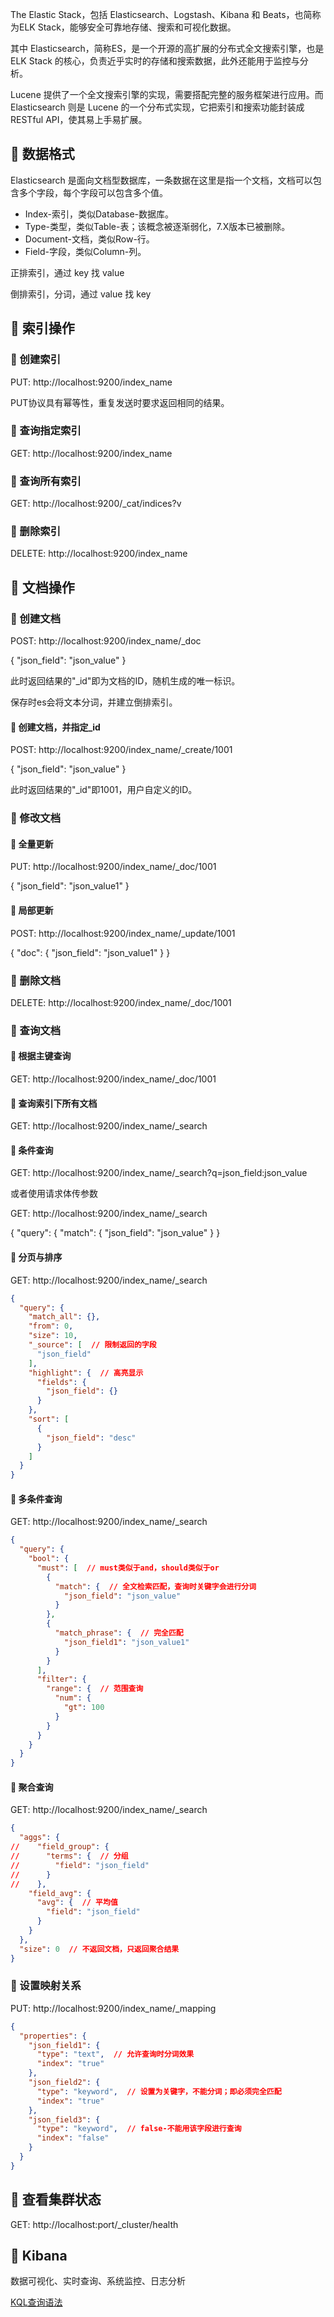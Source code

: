 The Elastic Stack，包括 Elasticsearch、Logstash、Kibana 和 Beats，也简称为ELK Stack，能够安全可靠地存储、搜索和可视化数据。

其中 Elasticsearch，简称ES，是一个开源的高扩展的分布式全文搜索引擎，也是 ELK Stack 的核心，负责近乎实时的存储和搜索数据，此外还能用于监控与分析。

Lucene 提供了一个全文搜索引擎的实现，需要搭配完整的服务框架进行应用。而 Elasticsearch 则是 Lucene 的一个分布式实现，它把索引和搜索功能封装成RESTful API，使其易上手易扩展。

## 📌 数据格式

Elasticsearch 是面向文档型数据库，一条数据在这里是指一个文档，文档可以包含多个字段，每个字段可以包含多个值。

* Index-索引，类似Database-数据库。
* Type-类型，类似Table-表；该概念被逐渐弱化，7.X版本已被删除。
* Document-文档，类似Row-行。
* Field-字段，类似Column-列。

正排索引，通过 key 找 value

倒排索引，分词，通过 value 找 key

## 📌 索引操作

### 🚁 创建索引

PUT: http://localhost:9200/index_name

PUT协议具有幂等性，重复发送时要求返回相同的结果。

### 🚁 查询指定索引

GET: http://localhost:9200/index_name

### 🚁 查询所有索引

GET: http://localhost:9200/_cat/indices?v

### 🚁 删除索引

DELETE: http://localhost:9200/index_name

## 📌 文档操作

### 🚁 创建文档

POST: http://localhost:9200/index_name/_doc

{ "json_field": "json_value" }

此时返回结果的"_id"即为文档的ID，随机生成的唯一标识。

保存时es会将文本分词，并建立倒排索引。

#### 🔧 创建文档，并指定_id

POST: http://localhost:9200/index_name/_create/1001

{ "json_field": "json_value" }

此时返回结果的"_id"即1001，用户自定义的ID。

### 🚁 修改文档

#### 🔧 全量更新

PUT: http://localhost:9200/index_name/_doc/1001

{ "json_field": "json_value1" }

#### 🔧 局部更新

POST: http://localhost:9200/index_name/_update/1001

{ "doc": { "json_field": "json_value1" } }

### 🚁 删除文档

DELETE: http://localhost:9200/index_name/_doc/1001

### 🚁 查询文档

#### 🔧 根据主键查询

GET: http://localhost:9200/index_name/_doc/1001

#### 🔧 查询索引下所有文档

GET: http://localhost:9200/index_name/_search

#### 🔧 条件查询

GET: http://localhost:9200/index_name/_search?q=json_field:json_value

或者使用请求体传参数

GET: http://localhost:9200/index_name/_search

{ "query": { "match": { "json_field": "json_value" } }

#### 🔧 分页与排序

GET: http://localhost:9200/index_name/_search

```json
{
  "query": {
    "match_all": {},
    "from": 0,
    "size": 10,
    "_source": [  // 限制返回的字段
      "json_field"
    ],
    "highlight": {  // 高亮显示
      "fields": {
        "json_field": {}
      }
    },
    "sort": [
      {
        "json_field": "desc"
      }
    ]
  }
}

```

#### 🔧 多条件查询

GET: http://localhost:9200/index_name/_search

```json
{
  "query": {
    "bool": {
      "must": [  // must类似于and，should类似于or
        {
          "match": {  // 全文检索匹配，查询时关键字会进行分词
            "json_field": "json_value"
          }
        },
        {
          "match_phrase": {  // 完全匹配
            "json_field1": "json_value1"
          }
        }
      ],
      "filter": {
        "range": {  // 范围查询
          "num": {
            "gt": 100
          }
        }
      }
    }
  }
}

```

#### 🔧 聚合查询

GET: http://localhost:9200/index_name/_search

```json
{
  "aggs": {
//    "field_group": {
//      "terms": {  // 分组
//        "field": "json_field"
//      }
//    },
    "field_avg": {
      "avg": {  // 平均值
        "field": "json_field"
      }
    }
  },
  "size": 0  // 不返回文档，只返回聚合结果
}
```

### 🚁 设置映射关系

PUT: http://localhost:9200/index_name/_mapping

```json
{
  "properties": {
    "json_field1": {
      "type": "text",  // 允许查询时分词效果
      "index": "true"
    },
    "json_field2": {
      "type": "keyword",  // 设置为关键字，不能分词；即必须完全匹配
      "index": "true"
    },
    "json_field3": {
      "type": "keyword",  // false-不能用该字段进行查询
      "index": "false"
    }
  }
}
```

## 📌 查看集群状态

GET: http://localhost:port/_cluster/health


## 📌 Kibana

数据可视化、实时查询、系统监控、日志分析

[KQL查询语法](https://www.cnblogs.com/hellosiyu/p/15689203.html)